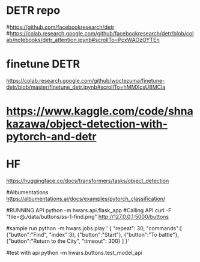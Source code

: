 # DETR repo
#https://github.com/facebookresearch/detr
#https://colab.research.google.com/github/facebookresearch/detr/blob/colab/notebooks/detr_attention.ipynb#scrollTo=PcxWAOzOYTEn

# finetune DETR
https://colab.research.google.com/github/woctezuma/finetune-detr/blob/master/finetune_detr.ipynb#scrollTo=hMMXcsU8MCIa

# https://www.kaggle.com/code/shnakazawa/object-detection-with-pytorch-and-detr

# HF
https://huggingface.co/docs/transformers/tasks/object_detection

#Albumentations
https://albumentations.ai/docs/examples/pytorch_classification/

#RUNNING API
python -m hwars.api.flask_app
#Calling API
curl -F "file=@./data/buttons/ss-1-find.png" http://127.0.0.1:5000/buttons

#sample run
python -m hwars.jobs.play '
{
  "repeat": 30,
  "commands":[
    {"button":"Find", "index":3},
    {"button":"Start"},
    {"button":"To battle"},
    {"button":"Return to the City", "timeout": 300}
  ]
}'

#test with api
python -m hwars.buttons.test_model_api
